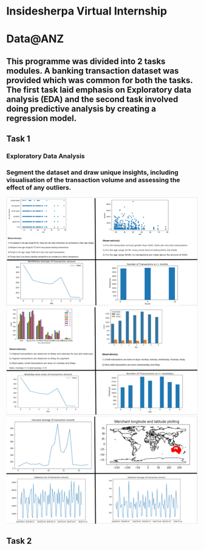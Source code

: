 # Insidesherpa Virtual Internship 
# Data@ANZ

## This programme was divided into 2 tasks modules. A banking transaction dataset was provided which was common for both the tasks. The first task laid emphasis on Exploratory data analysis (EDA) and the second task involved doing predictive analysis by creating a regression model.

## Task 1
### Exploratory Data Analysis
### Segment the dataset and draw unique insights, including visualisation of the transaction volume and assessing the effect of any outliers.
![](https://github.com/jayashree8/ANZ-virtual-experience-program/blob/master/images/q.PNG)
![](https://github.com/jayashree8/ANZ-virtual-experience-program/blob/master/images/w.PNG)
![](https://github.com/jayashree8/ANZ-virtual-experience-program/blob/master/images/e.PNG)

## Task 2